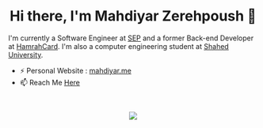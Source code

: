 <h1 align="center">Hi there, I'm Mahdiyar Zerehpoush 👋</h1>

<p align="center">

I'm currently a Software Engineer at [SEP](https://sep.ir/) and a former Back-end Developer at [HamrahCard](https://hamrahcard.ir/). I'm also a computer engineering student at [Shahed University](http://shahed.ac.ir/pages/home.aspx).

- ⚡ Personal Website : [mahdiyar.me](https://mahdiyar.me)
- 📫 Reach Me [Here](https://mahdiyar.me/contact-me.html)
</br>

<p align="center">
 <a href="#" alt="Mahdiyar Zerehpoush's github stats"><img src="https://github-readme-stats.vercel.app/api?username=smzerehpoush" /></a>
</p>
<!--
**smzerehpoush/smzerehpoush** is a ✨ _special_ ✨ repository because its `README.md` (this file) appears on your GitHub profile.

Here are some ideas to get you started:

- 🔭 I’m currently working on ...
- 🌱 I’m currently learning ...
- 👯 I’m looking to collaborate on ...
- 🤔 I’m looking for help with ...
- 💬 Ask me about ...
- 📫 How to reach me: ...
- 😄 Pronouns: ...
- ⚡ Fun fact: ...
-->
